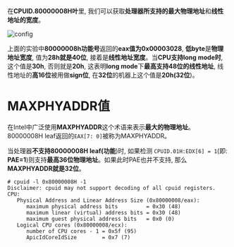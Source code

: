 
在**CPUID.80000008H叶**里, 我们可以获取**处理器所支持的最大物理地址**和**线性地址的宽度**。

![config](./images/10.png)

上面的实验中**80000008h功能号**返回的**eax值为0x00003028**, **低byte**是**物理地址宽度**, 值为**28h就是40位**, 接着是**线性地址宽度**。当**CPU支持long mode时**, 这个值是**30h**, 否则就是**20h**, 这表明**long mode**下**最高支持48位的线性地址**, 线性地址的**高16位**被用做**sign位**, 在**32位**的机器上这个值是**20h(32位**)。

# MAXPHYADDR值

在Intel中广泛使用**MAXPHYADDR**这个术语来表示**最大的物理地址**。80000008H leaf返回的`EAX[7: 0]`被称为MAXPHYADDR。

当处理器**不支持80000008H leaf(功能**)时, 如果检测
`CPUID.01H:EDX[6] = 1`(即: **PAE=1**)则支持**最高36位物理地址**。如果此时PAE也并不支持, 那么**MAXPHYADDR就是32位**。

```
# cpuid -l 0x80000008H -1
Disclaimer: cpuid may not support decoding of all cpuid registers.
CPU:
   Physical Address and Linear Address Size (0x80000008/eax):
      maximum physical address bits         = 0x30 (48)
      maximum linear (virtual) address bits = 0x30 (48)
      maximum guest physical address bits   = 0x0 (0)
   Logical CPU cores (0x80000008/ecx):
      number of CPU cores - 1 = 0x5f (95)
      ApicIdCoreIdSize        = 0x7 (7)
```